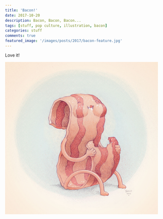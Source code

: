 ```yaml
---
title: 'Bacon!'
date: 2017-10-20
description: Bacon, Bacon, Bacon...
tags: [stuff, pop culture, illustration, bacon]
categories: stuff
comments: true
featured_image: '/images/posts/2017/bacon-feature.jpg'
---
```

Love it!

![](/images/posts/2017/bacon.jpg)